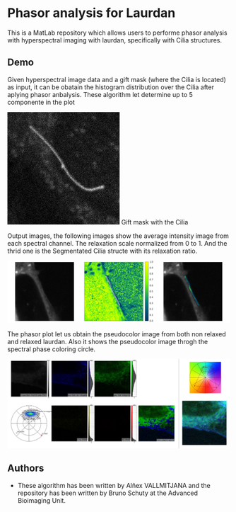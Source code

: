 # Phasor analysis for Laurdan
This is a MatLab repository which allows users to performe phasor analysis with
hyperspectral imaging with laurdan, specifically with Cilia structures.



## Demo

Given hyperspectral image data and a gift mask (where the Cilia is located) as 
input, it can be obatain the histogram distribution over the Cilia after aplying 
phasor anbalysis. These algorithm let determine up to 5 componente in the plot

![eq1](https://github.com/ubaimaging/LaurdanCilia/blob/main/figures/16jun21_18_Laurdan_cilia_TZ.gif)
Gift mask with the Cilia 

Output images, the following images show the average intensity image from each 
spectral channel. The relaxation scale normalized from 0 to 1. And the thrid one
is the Segmentated Cilia structe with its relaxation ratio. 

![eq2](https://github.com/ubaimaging/LaurdanCilia/blob/main/figures/6-Laurdan%20membrana%2028ch.jpg)

The phasor plot let us obtain the pseudocolor image from both non relaxed and relaxed 
laurdan. Also it shows the pseudocolor image throgh the spectral phase coloring 
circle.

![eq3](https://github.com/ubaimaging/LaurdanCilia/blob/main/figures/2-Laurdan%20membrana%2028ch.jpg)


## Authors

- These algorithm has been written by Alñex VALLMITJANA and the repository has been 
written by Bruno Schuty at the Advanced Bioimaging Unit. 

